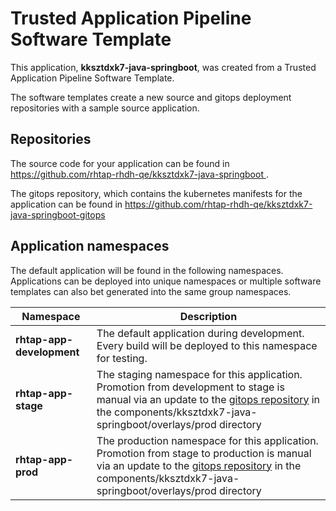 # Trusted Application Pipeline Software Template

This application, **kksztdxk7-java-springboot**, was created from a Trusted Application Pipeline Software Template.

The software templates create a new source and gitops deployment repositories with a sample source application. 

## Repositories

The source code for your application can be found in [https://github.com/rhtap-rhdh-qe/kksztdxk7-java-springboot ](https://github.com/rhtap-rhdh-qe/kksztdxk7-java-springboot ).
 
The gitops repository, which contains the kubernetes manifests for the application can be found in 
[https://github.com/rhtap-rhdh-qe/kksztdxk7-java-springboot-gitops ](https://github.com/rhtap-rhdh-qe/kksztdxk7-java-springboot-gitops ) 

## Application namespaces 

The default application will be found in the following namespaces. Applications can be deployed into unique namespaces or multiple software templates can also bet generated into the same group namespaces.  

|  Namespace   |  Description   |  
| -------- | -------- |   
| **rhtap-app-development** | The default application during development. Every build will be deployed to this namespace for testing. | 
| **rhtap-app-stage** | The staging namespace for this application. Promotion from development to stage is manual via an update to the [gitops repository](https://github.com/rhtap-rhdh-qe/kksztdxk7-java-springboot-gitops ) in the components/kksztdxk7-java-springboot/overlays/prod directory |  
| **rhtap-app-prod** | The production namespace for this application. Promotion from stage to production is manual via an update to the [gitops repository](https://github.com/rhtap-rhdh-qe/kksztdxk7-java-springboot-gitops ) in the components/kksztdxk7-java-springboot/overlays/prod directory | 